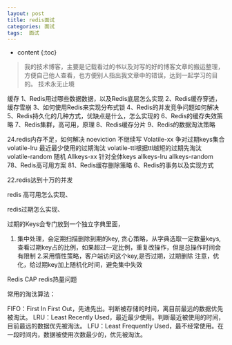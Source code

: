 ```yaml
---
layout: post
title: redis面试
categories: 面试
tags:  面试
---
```


* content
{:toc}

> 我的技术博客，主要是记载看过的书以及对写的好的博客文章的搬运整理，方便自己他人查看，也方便别人指出我文章中的错误，达到一起学习的目的。
> 技术永无止境



缓存
1、Redis用过哪些数据数据，以及Redis底层怎么实现
2、Redis缓存穿透，缓存雪崩
3、如何使用Redis来实现分布式锁
4、Redis的并发竞争问题如何解决
5、Redis持久化的几种方式，优缺点是什么，怎么实现的
6、Redis的缓存失效策略
7、Redis集群，高可用，原理
8、Redis缓存分片
9、Redis的数据淘汰策略

24.redis内存不足，如何解决
noeviction 不继续写
Volatile-xx  争对过期keys集合 volatile-lru 最近最少使用的过期淘汰 volatile-ttl根据ttl越短的过期先淘汰 volatile-random 随机
Allkeys-xx  针对全体keys allkeys-lru  allkeys-random
78、Redis高可用方案
81、Redis缓存删除策略
6、Redis的事务以及实现方式

22.redis达到十万的并发

redis 高可用怎么实现、

 redis过期怎么实现、

过期的Keys会专门放到一个独立字典里面，
1. 集中处理，会定期扫描删除到期的key, 贪心策略，从字典选取一定数量keys, 查看过期key占的比例，如果超过一定比例，重复改操作，但是总操作时间会有限制
2.采用惰性策略，客户端访问这个key,是否过期，过期删除
注意，优化，给过期key加上随机化时间，避免集中失效

Redis CAP
redis热量问题





常用的淘汰算法：

FIFO：First In First Out，先进先出。判断被存储的时间，离目前最远的数据优先被淘汰。
LRU：Least Recently Used，最近最少使用。判断最近被使用的时间，目前最远的数据优先被淘汰。
LFU：Least Frequently Used，最不经常使用。在一段时间内，数据被使用次数最少的，优先被淘汰。





